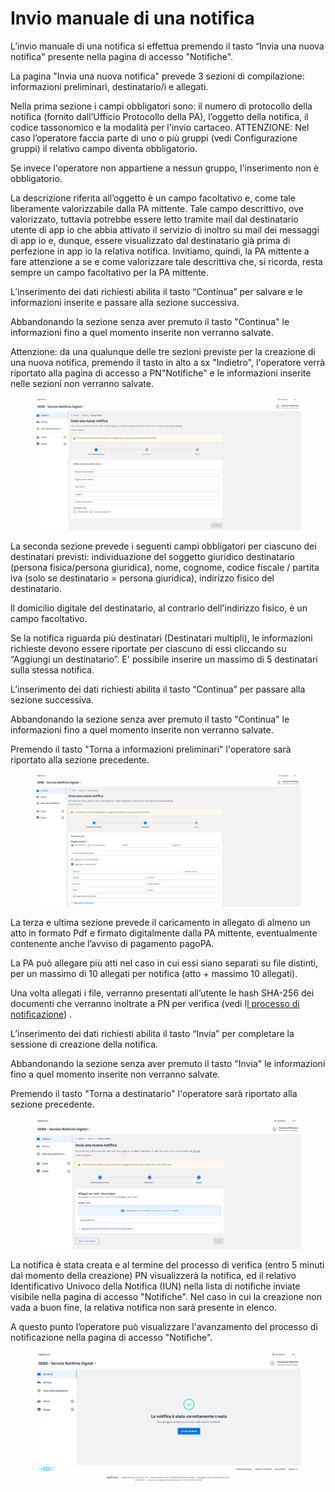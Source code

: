 # Invio manuale di una notifica

L’invio manuale di una notifica si effettua premendo il tasto “Invia una nuova notifica" presente nella pagina di accesso "Notifiche".

La pagina "Invia una nuova notifica" prevede 3 sezioni di compilazione: informazioni preliminari, destinatario/i e allegati.

Nella prima sezione i campi obbligatori sono: il numero di protocollo della notifica (fornito dall’Ufficio Protocollo della PA), l’oggetto della notifica, il codice tassonomico e la modalità per l'invio cartaceo. ATTENZIONE: Nel caso l’operatore faccia parte di uno o più gruppi (vedi Configurazione gruppi) il relativo campo diventa obbligatorio.&#x20;

Se invece l'operatore non appartiene a nessun gruppo, l'inserimento non è obbligatorio.

La descrizione riferita all’oggetto è un campo facoltativo e, come tale liberamente valorizzabile dalla PA mittente. Tale campo descrittivo, ove valorizzato, tuttavia potrebbe essere letto tramite mail dal destinatario utente di app io che abbia attivato il servizio di inoltro su mail dei messaggi di app io e, dunque, essere visualizzato dal destinatario già prima di perfezione in app io la relativa notifica. Invitiamo, quindi, la PA mittente a fare attenzione a se e come valorizzare tale descrittiva che, si ricorda, resta sempre un campo facoltativo per la PA mittente.

L’inserimento dei dati richiesti abilita il tasto “Continua” per salvare e le informazioni inserite e passare alla sezione successiva.

Abbandonando la sezione senza aver premuto il tasto "Continua" le informazioni fino a quel momento inserite non verranno salvate.

Attenzione: da una qualunque delle tre sezioni previste per la creazione di una nuova notifica, premendo il tasto in alto a sx "Indietro", l'operatore verrà riportato alla pagina di accesso a PN"Notifiche" e le informazioni inserite nelle sezioni non verranno salvate.

<figure><img src="../../../.gitbook/assets/image (99).png" alt=""><figcaption></figcaption></figure>

La seconda sezione prevede i seguenti campi obbligatori per ciascuno dei destinatari previsti: individuazione del soggetto giuridico destinatario (persona fisica/persona giuridica), nome, cognome, codice fiscale / partita iva (solo se destinatario = persona giuridica), indirizzo fisico del destinatario.

Il domicilio digitale del destinatario, al contrario dell'indirizzo fisico, è un campo facoltativo.

Se la notifica riguarda più destinatari (Destinatari multipli), le informazioni richieste devono essere riportate per ciascuno di essi cliccando su “Aggiungi un destinatario”. E' possibile inserire un massimo di 5 destinatari sulla stessa notifica.

L’inserimento dei dati richiesti abilita il tasto “Continua” per passare alla sezione successiva.

Abbandonando la sezione senza aver premuto il tasto "Continua" le informazioni fino a quel momento inserite non verranno salvate.

Premendo il tasto "Torna a informazioni preliminari" l'operatore sarà riportato alla sezione precedente.

<figure><img src="../../../.gitbook/assets/image (92).png" alt=""><figcaption></figcaption></figure>

La terza e ultima sezione prevede il caricamento in allegato di almeno un atto in formato Pdf e firmato digitalmente dalla PA mittente, eventualmente contenente anche l’avviso di pagamento pagoPA.

La PA può allegare più atti nel caso in cui essi siano separati su file distinti, per un massimo di 10 allegati per notifica (atto + massimo 10 allegati).

Una volta allegati i file, verranno presentati all’utente le hash SHA-256 dei documenti che verranno inoltrate a PN per verifica (vedi I[l processo di notificazione](../../il-processo-di-notificazione/)) .

L’inserimento dei dati richiesti abilita il tasto “Invia” per completare la sessione di creazione della notifica.

Abbandonando la sezione senza aver premuto il tasto "Invia" le informazioni fino a quel momento inserite non verranno salvate.

Premendo il tasto "Torna a destinatario" l'operatore sarà riportato alla sezione precedente.

<figure><img src="../../../.gitbook/assets/image (51).png" alt=""><figcaption></figcaption></figure>

La notifica è stata creata e al termine del processo di verifica (entro 5 minuti dal momento della creazione) PN visualizzerà la notifica, ed il relativo Identificativo Univoco della Notifica (IUN)  nella lista di notifiche inviate visibile nella pagina di accesso "Notifiche". Nel caso in cui la creazione non vada a buon fine, la relativa notifica non sarà presente in elenco.&#x20;

A questo punto l’operatore può visualizzare l'avanzamento del processo di notificazione nella pagina di accesso "Notifiche".

<figure><img src="../../../.gitbook/assets/image (37).png" alt=""><figcaption></figcaption></figure>
